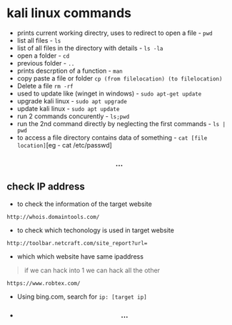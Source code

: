 
# kali linux commands

- prints current working directry, uses to redirect to open a file - `pwd`  
- list all files - `ls`
- list of all files in the directory with details - `ls -la`
- open a folder - `cd`
- previous folder - `..`  
- prints descrption of a function - `man`
- copy paste a file or folder `cp (from filelocation) (to filelocation)`  
-  Delete a file `rm -rf` 
- used to update like (winget in windows) - `sudo apt-get update` 
- upgrade kali linux - `sudo apt upgrade` 
- update kali linux - `sudo apt update`
- run 2 commands concurently -  `ls;pwd`
- run the 2nd command directly by neglecting the first commands - `ls | pwd `
- to access a file directory contains data of something - `cat [file location]`[eg - cat /etc/passwd]
<h3 align="center"> ... </h3>  

## check IP address


- to check the information of the target website  
```
http://whois.domaintools.com/
```
- to check which techonology is used in target website  
```
http://toolbar.netcraft.com/site_report?url=
```

- which which website have same ipaddress  

>if we can hack into 1 we can hack all the other

```
https://www.robtex.com/ 
```  
- Using bing.com, search for `ip: [target ip]`
- <h3 align="center"> ... </h3> 
